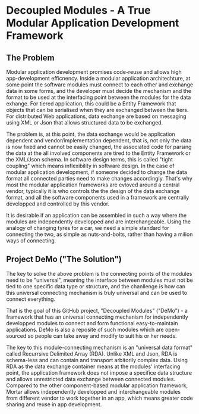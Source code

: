 # Decoupled Modules - A True Modular Application Development Framework

## The Problem

Modular application development promises code-reuse and allows high app-development efficnency. Inside a modular application architechture, at some point the software modules must connect to each other and exchange data in some forms, and the developer must decide the mechanism and the format to be used at the interfacing point between the modules for the data exhange. For tiered application, this could be a Entity Framework that objects that can be serialised when they are exchanged between the tiers. For distributed Web applications, data exchange are based on messaging using XML or Json that allows structured data to be exchanged. 

The problem is, at this point, the data exchange would be application dependent and vendor/implementation dependent, that is, not only the data is now fixed and cannot be easily changed, the associated code for parsing the data at the all involved components are tired to the Entity Framework or the XML/Json schema. In software design terms, this is called "tight coupling" which means inflexibility in software design. In the case of modular application development, if someone decided to change the data format all connected parties need to make changes accordingly. That's why most the modular application frameworks are evloved around a central vendor, typically it is who controls the the design of the data exchange format, and all the software components used in a framework are centrally developped and controlled by this vendor. 

It is desirable if an application can be assembled in such a way where the modules are independently developped and are interchangeable. Using the analogy of changing tyres for a car, we need a simple standard for connecting the two, as simple as nuts-and-bolts, rather than having a milion ways of connecting.

## Project DeMo ("The Solution")

The key to solve the above problem is the connecting points of the modules need to be "universal", meaning the interface between modules must not be tied to one specific data type or structure, and the chanllenge is how can this universal connecting mechanism is truly universal and can be used to connect everything. 

That is the goal of this GitHub project, "Decoupled Modules" ("DeMo") - a framework that has an universal connecting mechanism for independently developped modules to connect and form functional easy-to-maintain applications. DeMo is also a reposite of such modules which are open-sourced so people can take away and modify to suit his or her needs.

The key to this module-connecting mechanism is an "universal data format" called Recurrsive Delimited Array (RDA). Unlike XML and Json, RDA is schema-less and can contain and transport arbitorily complex data. Using RDA as the data exchange container means at the modules' interfacing point, the application framework does not impose a specifice data structure and allows unrestricted data exchange between connected modules. Compared to the other component-based modular application framework, Mortar allows independently developped and interchangeable modules from different vendor to work together in an app, which means greater code sharing and reuse in app development.

